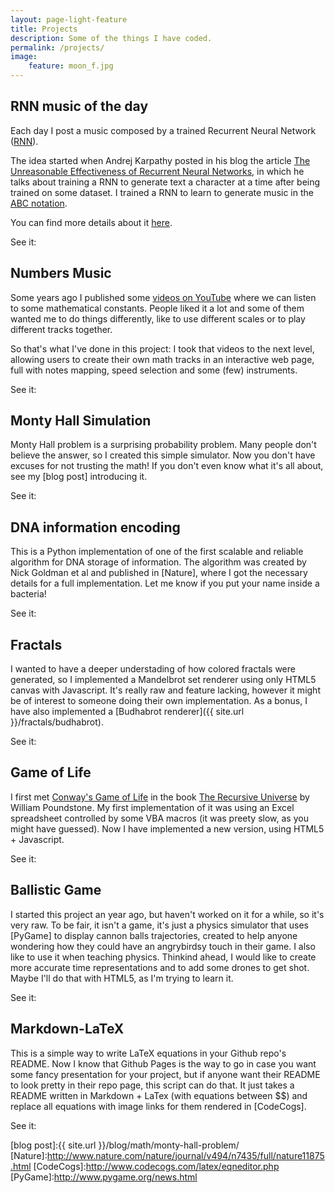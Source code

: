 ```yaml
---
layout: page-light-feature
title: Projects
description: Some of the things I have coded.
permalink: /projects/
image:
    feature: moon_f.jpg
---
```


## RNN music of the day

Each day I post a music composed by a trained Recurrent Neural Network ([RNN](https://en.wikipedia.org/wiki/Recurrent_neural_network)).

The idea started when Andrej Karpathy posted in his blog the
article [The Unreasonable Effectiveness of Recurrent Neural Networks](http://karpathy.github.io/2015/05/21/rnn-effectiveness/),
in which he talks about training a RNN to generate text a character at a time after being
trained on some dataset. I trained a RNN to learn to generate music in the [ABC notation](https://en.wikipedia.org/wiki/ABC_notation).

You can find more details about it <a href="{{ site.url }}/rnn-music-of-the-day/about" target="_blank">here</a>.


See it:
<a href="{{ site.url }}/rnn-music-of-the-day" target="_blank"><span class="icon-html5"></span></a>
<a href="https://github.com/allanino/rnn-music-of-the-day" target="_blank"><span class="icon-github2"></span></a>

## Numbers Music

Some years ago I published some [videos on YouTube](https://www.youtube.com/playlist?list=PL7A3780FBFE2350EB)
where we can listen to some mathematical constants. People liked it a lot and some
of them wanted me to do things differently, like to use different scales or to
play different tracks together.

So that's what I've done in this project: I took that videos to the next level,
allowing users to create their own math tracks in an interactive web page, full
with notes mapping, speed selection and some (few) instruments.

See it:
<a href="{{ site.url }}/numbers-music" target="_blank"><span class="icon-html5"></span></a>
<a href="https://github.com/allanino/numbers-music" target="_blank"><span class="icon-github2"></span></a>

## Monty Hall Simulation

Monty Hall problem is a surprising probability problem. Many people don't believe the answer, so I created this simple simulator. Now you don't have excuses for not trusting the math! If you don't even know what it's all about, see my [blog post] introducing it.

See it:
<a href="{{ site.url }}/monty-hall-simulation" target="_blank"><span class="icon-html5"></span></a>
<a href="https://github.com/allanino/monty-hall-simulation" target="_blank"><span class="icon-github2"></span></a>

## DNA information encoding

This is a Python implementation of one of the first scalable and reliable algorithm for DNA storage of information. The algorithm was created by Nick Goldman et al and published in [Nature], where I got the necessary details for a full implementation. Let me know if you put your name inside a bacteria!

See it:
<a href="https://github.com/allanino/DNA" target="_blank"><span class="icon-github2"></span></a>

## Fractals

I wanted to have a deeper understading of how colored fractals were generated, so I implemented a Mandelbrot set renderer using only HTML5 canvas with Javascript. It's really raw and feature lacking, however it might be of interest to someone doing their own implementation. As a bonus, I have also implemented a [Budhabrot renderer]({{ site.url }}/fractals/budhabrot).

See it:
<a href="{{ site.url }}/fractals" target="_blank"><span class="icon-html5"></span></a>
<a href="https://github.com/allanino/fractals" target="_blank"><span class="icon-github2"></span></a>

## Game of Life

I first met [Conway's Game of Life](https://en.wikipedia.org/wiki/Conway%27s_Game_of_Life) in the book [The Recursive Universe](https://www.amazon.com/Recursive-Universe-Complexity-Scientific-Knowledge/dp/0809252023) by William Poundstone.  My first implementation of it was using an Excel spreadsheet controlled by some VBA macros (it was preety slow, as you might have guessed). Now I have implemented a new version, using HTML5 + Javascript.

See it:
<a href="{{ site.url }}/game-of-life" target="_blank"><span class="icon-html5"></span></a>
<a href="https://github.com/allanino/game-of-life" target="_blank"><span class="icon-github2"></span></a>

## Ballistic Game

I started this project an year ago, but haven't worked on it for a while, so it's very raw. To be fair, it isn't a game, it's just a physics simulator that uses [PyGame] to display cannon balls trajectories, created to help anyone wondering how they could have an angrybirdsy touch in their game. I also like to use it when teaching physics. Thinkind ahead, I would like to create more accurate time representations and to add some drones to get shot. Maybe I'll do that with HTML5, as I'm trying to learn it.

See it:
<a href="https://github.com/allanino/BallisticGame" target="_blank"><span class="icon-github2"></span></a>

## Markdown-LaTeX

This is a simple way to write LaTeX equations in your Github repo's README. Now I know that Github Pages is the way to go in case you want some fancy presentation for your project, but if anyone want their README to look pretty in their repo page, this script can do that. It just takes a README written in Markdown + LaTex (with equations between $$) and replace all equations with image links for them rendered in [CodeCogs].

See it:
<a href="https://github.com/allanino/markdown-latex" target="_blank"><span class="icon-github2"></span></a>

[blog post]:{{ site.url }}/blog/math/monty-hall-problem/
[Nature]:http://www.nature.com/nature/journal/v494/n7435/full/nature11875.html
[CodeCogs]:http://www.codecogs.com/latex/eqneditor.php
[PyGame]:http://www.pygame.org/news.html
